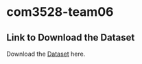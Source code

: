 # com3528-team06

## Link to Download the Dataset
Download the [Dataset](https://drive.google.com/file/d/1-yfLj6kGllW8euEd0NepM4jNen8-IOrg/view?usp=sharing) here.

